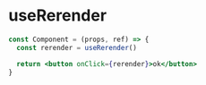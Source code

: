 # useRerender

```jsx
const Component = (props, ref) => {
  const rerender = useRerender()

  return <button onClick={rerender}>ok</button>
}
```
